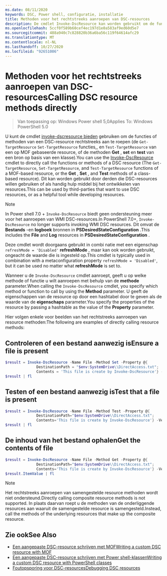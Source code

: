 ```yaml
---
ms.date: 08/11/2020
keywords: DSC, Power shell, configuratie, installatie
title: Methoden voor het rechtstreeks aanroepen van DSC-resources
description: De cmdlet Invoke-DscResource kan worden gebruikt om de functies of methoden van een DSC-resource aan te roepen. Dit kan worden gebruikt door derden die DSC-resources willen gebruiken of als handig hulp middel bij het ontwikkelen van resources.
ms.openlocfilehash: 5ccf0f589b60cef4ec197d1e0a583af9ed60d5e7
ms.sourcegitcommit: 488a940c7c828820b36a6ba56c119f64614afc29
ms.translationtype: MT
ms.contentlocale: nl-NL
ms.lasthandoff: 10/27/2020
ms.locfileid: "92651006"
---
```

# <a name="calling-dsc-resource-methods-directly"></a><span data-ttu-id="570f9-105">Methoden voor het rechtstreeks aanroepen van DSC-resources</span><span class="sxs-lookup"><span data-stu-id="570f9-105">Calling DSC resource methods directly</span></span>

> <span data-ttu-id="570f9-106">Van toepassing op: Windows Power shell 5,0</span><span class="sxs-lookup"><span data-stu-id="570f9-106">Applies To: Windows PowerShell 5.0</span></span>

<span data-ttu-id="570f9-107">U kunt de cmdlet [invoke-dscresource bieden](/powershell/module/PSDesiredStateConfiguration/Invoke-DscResource) gebruiken om de functies of methoden van een DSC-resource rechtstreeks aan te roepen (de `Get-TargetResource` `Set-TargetResource` functies,, en `Test-TargetResource` van een op MOF gebaseerde resource, of de methoden **Get** , **set** en **test** van een bron op basis van een klasse).</span><span class="sxs-lookup"><span data-stu-id="570f9-107">You can use the [Invoke-DscResource](/powershell/module/PSDesiredStateConfiguration/Invoke-DscResource) cmdlet to directly call the functions or methods of a DSC resource (The `Get-TargetResource`, `Set-TargetResource`, and `Test-TargetResource` functions of a MOF-based resource, or the **Get** , **Set** , and **Test** methods of a class-based resource).</span></span> <span data-ttu-id="570f9-108">Dit kan worden gebruikt door derden die DSC-resources willen gebruiken of als handig hulp middel bij het ontwikkelen van resources.</span><span class="sxs-lookup"><span data-stu-id="570f9-108">This can be used by third-parties that want to use DSC resources, or as a helpful tool while developing resources.</span></span>

> [!NOTE]
> <span data-ttu-id="570f9-109">In Power shell 7.0 + `Invoke-DscResource` biedt geen ondersteuning meer voor het aanroepen van WMI DSC-resources.</span><span class="sxs-lookup"><span data-stu-id="570f9-109">In PowerShell 7.0+, `Invoke-DscResource` no longer supports invoking WMI DSC resources.</span></span> <span data-ttu-id="570f9-110">Dit omvat de **Bestands** -en **logboek** bronnen in **PSDesiredStateConfiguration** .</span><span class="sxs-lookup"><span data-stu-id="570f9-110">This includes the **File** and **Log** resources in **PSDesiredStateConfiguration** .</span></span>

<span data-ttu-id="570f9-111">Deze cmdlet wordt doorgaans gebruikt in combi natie met een eigenschap `refreshMode = 'Disabled'` **refreshMode** , maar kan ook worden gebruikt, ongeacht de waarde die is ingesteld op.</span><span class="sxs-lookup"><span data-stu-id="570f9-111">This cmdlet is typically used in combination with a metaconfiguration property `refreshMode = 'Disabled'`, but it can be used no matter what **refreshMode** is set to.</span></span>

<span data-ttu-id="570f9-112">Wanneer u de `Invoke-DscResource` cmdlet aanroept, geeft u op welke methode of functie u wilt aanroepen met behulp van de **methode** parameter.</span><span class="sxs-lookup"><span data-stu-id="570f9-112">When calling the `Invoke-DscResource` cmdlet, you specify which method or function to call by using the **Method** parameter.</span></span> <span data-ttu-id="570f9-113">U geeft de eigenschappen van de resource op door een hashtabel door te geven als de waarde van de **eigenschaps** parameter.</span><span class="sxs-lookup"><span data-stu-id="570f9-113">You specify the properties of the resource by passing a hashtable as the value of the **Property** parameter.</span></span>

<span data-ttu-id="570f9-114">Hier volgen enkele voor beelden van het rechtstreeks aanroepen van resource methoden:</span><span class="sxs-lookup"><span data-stu-id="570f9-114">The following are examples of directly calling resource methods:</span></span>

## <a name="ensure-a-file-is-present"></a><span data-ttu-id="570f9-115">Controleren of een bestand aanwezig is</span><span class="sxs-lookup"><span data-stu-id="570f9-115">Ensure a file is present</span></span>

```powershell
$result = Invoke-DscResource -Name File -Method Set -Property @{
              DestinationPath = "$env:SystemDrive\\DirectAccess.txt";
              Contents = 'This file is create by Invoke-DscResource'} -Verbose
$result | fl
```

## <a name="test-that-a-file-is-present"></a><span data-ttu-id="570f9-116">Testen of een bestand aanwezig is</span><span class="sxs-lookup"><span data-stu-id="570f9-116">Test that a file is present</span></span>

```powershell
$result = Invoke-DscResource -Name File -Method Test -Property @{
              DestinationPath="$env:SystemDrive\\DirectAccess.txt";
              Contents='This file is create by Invoke-DscResource'} -Verbose
$result | fl
```

## <a name="get-the-contents-of-file"></a><span data-ttu-id="570f9-117">De inhoud van het bestand ophalen</span><span class="sxs-lookup"><span data-stu-id="570f9-117">Get the contents of file</span></span>

```powershell
$result = Invoke-DscResource -Name File -Method Get -Property @{
              DestinationPath="$env:SystemDrive\\DirectAccess.txt";
              Contents='This file is create by Invoke-DscResource'} -Verbose
$result.ItemValue | fl
```

> [!NOTE]
> <span data-ttu-id="570f9-118">Het rechtstreeks aanroepen van samengestelde resource methoden wordt niet ondersteund.</span><span class="sxs-lookup"><span data-stu-id="570f9-118">Directly calling composite resource methods is not supported.</span></span> <span data-ttu-id="570f9-119">In plaats daarvan roept u de methoden van de onderliggende resources aan waaruit de samengestelde resource is samengesteld.</span><span class="sxs-lookup"><span data-stu-id="570f9-119">Instead, call the methods of the underlying resources that make up the composite resource.</span></span>

## <a name="see-also"></a><span data-ttu-id="570f9-120">Zie ook</span><span class="sxs-lookup"><span data-stu-id="570f9-120">See Also</span></span>

- [<span data-ttu-id="570f9-121">Een aangepaste DSC-resource schrijven met MOF</span><span class="sxs-lookup"><span data-stu-id="570f9-121">Writing a custom DSC resource with MOF</span></span>](../resources/authoringResourceMOF.md)
- [<span data-ttu-id="570f9-122">Een aangepaste DSC-resource schrijven met Power shell-klassen</span><span class="sxs-lookup"><span data-stu-id="570f9-122">Writing a custom DSC resource with PowerShell classes</span></span>](../resources/authoringResourceClass.md)
- [<span data-ttu-id="570f9-123">Foutopsporing voor DSC-resources</span><span class="sxs-lookup"><span data-stu-id="570f9-123">Debugging DSC resources</span></span>](../troubleshooting/debugResource.md)
